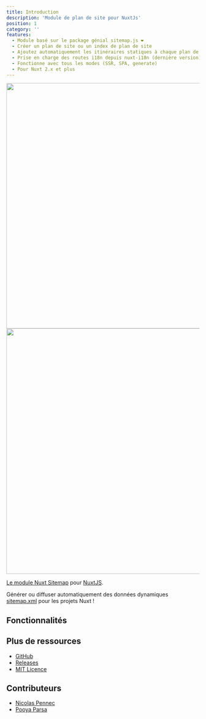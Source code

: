 ```yaml
---
title: Introduction
description: 'Module de plan de site pour NuxtJs'
position: 1
category: ''
features:
  - Module basé sur le package génial sitemap.js ❤️
  - Créer un plan de site ou un index de plan de site
  - Ajoutez automatiquement les itinéraires statiques à chaque plan de site
  - Prise en charge des routes i18n depuis nuxt-i18n (dernière version)
  - Fonctionne avec tous les modes (SSR, SPA, generate)
  - Pour Nuxt 2.x et plus
---
```


<img src="/preview.png" class="light-img" width="1280" height="640" alt=""/>
<img src="/preview-dark.png" class="dark-img" width="1280" height="640" alt=""/>

[Le module Nuxt Sitemap](https://github.com/nuxt-community/sitemap-module) pour [NuxtJS](https://nuxtjs.org).

Générer ou diffuser automatiquement des données dynamiques [sitemap.xml](https://github.com/ekalinin/sitemap.js) pour les projets Nuxt !

## Fonctionnalités

<list :items="features"></list>

## Plus de ressources

* [GitHub](https://github.com/nuxt-community/sitemap-module)
* [Releases](https://github.com/nuxt-community/sitemap-module/releases)
* [MIT Licence](./LICENSE)

## Contributeurs

- [Nicolas Pennec](https://github.com/NicoPennec)
- [Pooya Parsa](https://github.com/pi0)